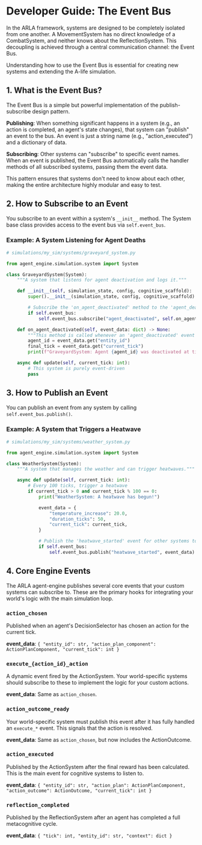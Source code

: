 # Developer Guide: The Event Bus

In the ARLA framework, systems are designed to be completely isolated from one another. A MovementSystem has no direct knowledge of a CombatSystem, and neither knows about the ReflectionSystem. This decoupling is achieved through a central communication channel: the Event Bus.

Understanding how to use the Event Bus is essential for creating new systems and extending the A-life simulation.

## 1. What is the Event Bus?

The Event Bus is a simple but powerful implementation of the publish-subscribe design pattern.

**Publishing**: When something significant happens in a system (e.g., an action is completed, an agent's state changes), that system can "publish" an event to the bus. An event is just a string name (e.g., "action_executed") and a dictionary of data.

**Subscribing**: Other systems can "subscribe" to specific event names. When an event is published, the Event Bus automatically calls the handler methods of all subscribed systems, passing them the event data.

This pattern ensures that systems don't need to know about each other, making the entire architecture highly modular and easy to test.

## 2. How to Subscribe to an Event

You subscribe to an event within a system's `__init__` method. The System base class provides access to the event bus via `self.event_bus`.

### Example: A System Listening for Agent Deaths

```python
# simulations/my_sim/systems/graveyard_system.py

from agent_engine.simulation.system import System

class GraveyardSystem(System):
    """A system that listens for agent deactivation and logs it."""

    def __init__(self, simulation_state, config, cognitive_scaffold):
        super().__init__(simulation_state, config, cognitive_scaffold)

        # Subscribe the 'on_agent_deactivated' method to the 'agent_deactivated' event
        if self.event_bus:
            self.event_bus.subscribe("agent_deactivated", self.on_agent_deactivated)

    def on_agent_deactivated(self, event_data: dict) -> None:
        """This method is called whenever an 'agent_deactivated' event is published."""
        agent_id = event_data.get("entity_id")
        final_tick = event_data.get("current_tick")
        print(f"GraveyardSystem: Agent {agent_id} was deactivated at tick {final_tick}.")

    async def update(self, current_tick: int):
        # This system is purely event-driven
        pass
```

## 3. How to Publish an Event

You can publish an event from any system by calling `self.event_bus.publish()`.

### Example: A System that Triggers a Heatwave

```python
# simulations/my_sim/systems/weather_system.py

from agent_engine.simulation.system import System

class WeatherSystem(System):
    """A system that manages the weather and can trigger heatwaves."""

    async def update(self, current_tick: int):
        # Every 100 ticks, trigger a heatwave
        if current_tick > 0 and current_tick % 100 == 0:
            print("WeatherSystem: A heatwave has begun!")

            event_data = {
                "temperature_increase": 20.0,
                "duration_ticks": 50,
                "current_tick": current_tick,
            }

            # Publish the 'heatwave_started' event for other systems to react to
            if self.event_bus:
                self.event_bus.publish("heatwave_started", event_data)
```

## 4. Core Engine Events

The ARLA agent-engine publishes several core events that your custom systems can subscribe to. These are the primary hooks for integrating your world's logic with the main simulation loop.

### `action_chosen`
Published when an agent's DecisionSelector has chosen an action for the current tick.

**event_data**: `{ "entity_id": str, "action_plan_component": ActionPlanComponent, "current_tick": int }`

### `execute_{action_id}_action`
A dynamic event fired by the ActionSystem. Your world-specific systems should subscribe to these to implement the logic for your custom actions.

**event_data**: Same as `action_chosen`.

### `action_outcome_ready`
Your world-specific system must publish this event after it has fully handled an `execute_*` event. This signals that the action is resolved.

**event_data**: Same as `action_chosen`, but now includes the ActionOutcome.

### `action_executed`
Published by the ActionSystem after the final reward has been calculated. This is the main event for cognitive systems to listen to.

**event_data**: `{ "entity_id": str, "action_plan": ActionPlanComponent, "action_outcome": ActionOutcome, "current_tick": int }`

### `reflection_completed`
Published by the ReflectionSystem after an agent has completed a full metacognitive cycle.

**event_data**: `{ "tick": int, "entity_id": str, "context": dict }`
